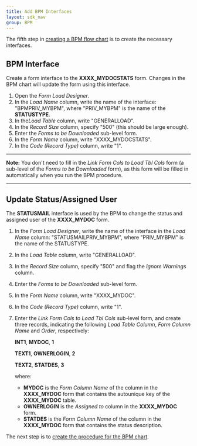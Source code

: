 ```yaml
---
title: Add BPM Interfaces
layout: sdk_nav
group: BPM
---
```



The fifth step in [creating a BPM flow
chart](Creating-BPM-Flow-Charts ) is to create the necessary
interfaces.

## BPM Interface 

Create a form interface to the **XXXX_MYDOCSTATS** form. Changes in the
BPM chart will update the form using this interface.

1.  Open the *Form Load Designer*.
2.  In the *Load Name* column, write the name of the interface:
    "BPMPRIV_MYBPM", where "PRIV_MYBPM" is the name of the
    **STATUSTYPE**.
3.  In the*Load Table* column, write "GENERALLOAD".
4.  In the *Record Size* column, specify "500" (this should be large
    enough).
5.  Enter the *Forms to be Downloaded* sub-level form.
6.  In the *Form Name* column, write "XXXX_MYDOCSTATS".
7.  In the *Code (Record Type)* column, write "1".

------------------------------------------------------------------------

**Note:** You don't need to fill in the *Link Form Cols to Load Tbl Cols*
form (a sub-level of the *Forms to be Downloaded* form), as this form
will be filled in automatically when you run the BPM procedure.

------------------------------------------------------------------------

## Update Status/Assigned User 

The **STATUSMAIL** interface is used by the BPM to change the status and
assigned user of the **XXXX_MYDOC** form.

1.  In the *Form Load Designer*, write the name of the interface in the
    *Load Name* column: "STATUSMAILPRIV_MYBPM", where "PRIV_MYBPM" is
    the name of the STATUSTYPE.
2.  In the *Load Table* column, write "GENERALLOAD".
3.  In the *Record Size* column, specify "500" and flag the *Ignore
    Warnings* column.
4.  Enter the *Forms to be Downloaded* sub-level form.
5.  In the *Form Name* column, write "XXXX_MYDOC".
6.  In the *Code (Record Type)* column, write "1".
7.  Enter the *Link Form Cols to Load Tbl Cols* sub-level form, and
    create three records, indicating the following *Load Table Column*,
    *Form Column Name* and *Order*, respectively:

    **INT1**, **MYDOC**, **1**

    **TEXT1**, **OWNERLOGIN**, **2**

    **TEXT2**, **STATDES**, **3**
    
    where:

    -   **MYDOC** is the *Form Column Name* of the column in the
        **XXXX_MYDOC** form that contains the autounique key of the
        **XXXX_MYDOC** table.
    -   **OWNERLOGIN** is the *Assigned to* column in the **XXXX_MYDOC**
        form.
    -   **STATDES** is the *Form Column Name* of the column in the
        **XXXX_MYDOC** form that contains the status description.

The next step is to [create the procedure for the BPM
chart](Creating-the-Procedure-for-the-BPM-Chart ).
